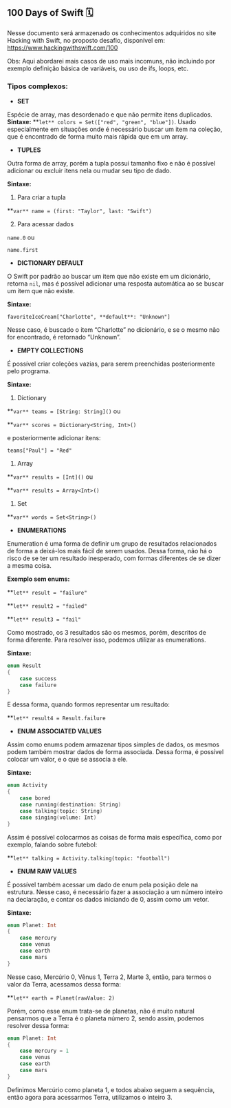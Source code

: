 ## 100 Days of Swift 🗓️

Nesse documento será armazenado os conhecimentos adquiridos no site Hacking with Swift, no proposto desafio, disponível em: https://www.hackingwithswift.com/100

Obs: Aqui abordarei mais casos de uso mais incomuns, não incluindo por exemplo definição básica de variáveis, ou uso de ifs, loops, etc.

### Tipos complexos:

- **SET**

Espécie de array, mas desordenado e que não permite itens duplicados. **Sintaxe:** **`let** colors = Set(["red", "green", "blue"])`. Usado especialmente em situações onde é necessário buscar um item na coleção, que é encontrado de forma muito mais rápida que em um array.

- **TUPLES**

Outra forma de array, porém a tupla possui tamanho fixo e não é possível adicionar ou excluir itens nela ou mudar seu tipo de dado.

**Sintaxe:** 

1. Para criar a tupla

**`var** name = (first: "Taylor", last: "Swift")`

2. Para acessar dados

`name.0` ou

`name.first`

- **DICTIONARY DEFAULT**

O Swift por padrão ao buscar um item que não existe em um dicionário, retorna `nil`, mas é possível adicionar uma resposta automática ao se buscar um item que não existe.

**Sintaxe:**

`favoriteIceCream["Charlotte", **default**: "Unknown"]`

Nesse caso, é buscado o item “Charlotte” no dicionário, e se o mesmo não for encontrado, é retornado “Unknown”.

- **********************************EMPTY COLLECTIONS**********************************

É possível criar coleções vazias, para serem preenchidas posteriormente pelo programa.

******************Sintaxe:******************

1. Dictionary

**`var** teams = [String: String]()` ou

**`var** scores = Dictionary<String, Int>()`

e posteriormente adicionar itens:

`teams["Paul"] = "Red"`

1. Array

**`var** results = [Int]()` ou

**`var** results = Array<Int>()`

1. Set

**`var** words = Set<String>()`

- ************************ENUMERATIONS************************

Enumeration é uma forma de definir um grupo de resultados relacionados de forma a deixá-los mais fácil de serem usados. Dessa forma, não há o risco de se ter um resultado inesperado, com formas diferentes de se dizer a mesma coisa.

************************************Exemplo sem enums:************************************

**`let** result = "failure"`

**`let** result2 = "failed"`

**`let** result3 = "fail"`

Como mostrado, os 3 resultados são os mesmos, porém, descritos de forma diferente. Para resolver isso, podemos utilizar as enumerations.

****************Sintaxe:****************

```swift
enum Result 
{
	case success
	case failure
}
```

E dessa forma, quando formos representar um resultado:

**`let** result4 = Result.failure`

- **ENUM ASSOCIATED VALUES**

Assim como enums podem armazenar tipos simples de dados, os mesmos podem também mostrar dados de forma associada. Dessa forma, é possível colocar um valor, e o que se associa a ele.

******************Sintaxe:******************

```swift
enum Activity 
{
	case bored
	case running(destination: String)
	case talking(topic: String)
	case singing(volume: Int)
}
```

Assim é possível colocarmos as coisas de forma mais específica, como por exemplo, falando sobre futebol:

**`let** talking = Activity.talking(topic: "football")`

- **************************ENUM RAW VALUES**************************

É possível também acessar um dado de enum pela posição dele na estrutura. Nesse caso, é necessário fazer a associação a um número inteiro na declaração, e contar os dados iniciando de 0, assim como um vetor.

************Sintaxe:************

```swift
enum Planet: Int 
{
	case mercury
	case venus
	case earth
	case mars
}
```

Nesse caso, Mercúrio 0, Vênus 1, Terra 2, Marte 3, então, para termos o valor da Terra, acessamos dessa forma:

**`let** earth = Planet(rawValue: 2)`

Porém, como esse enum trata-se de planetas, não é muito natural pensarmos que a Terra é o planeta número 2, sendo assim, podemos resolver dessa forma:

```swift
enum Planet: Int 
{
	case mercury = 1
	case venus
	case earth
	case mars
}
```

Definimos Mercúrio como planeta 1, e todos abaixo seguem a sequência, então agora para acessarmos Terra, utilizamos o inteiro 3.